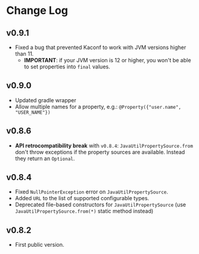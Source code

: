 # Change Log

## v0.9.1
* Fixed a bug that prevented Kaconf to work with JVM versions higher than 11.
  * **IMPORTANT**: if your JVM version is 12 or higher, you won't be able to set properties into
    `final` values.

## v0.9.0
* Updated gradle wrapper
* Allow multiple names for a property, e.g.: `@Property({"user.name", "USER_NAME"})`

## v0.8.6 
* **API retrocompatibility break** with `v0.8.4`: `JavaUtilPropertySource.from` don't throw
  exceptions if the property sources are available. Instead they return an `Optional`.

## v0.8.4
* Fixed `NullPointerException` error on `JavaUtilPropertySource`.
* Added `URL` to the list of supported configurable types.
* Deprecated file-based constructors for `JavaUtilPropertySource` (use
  `JavaUtilPropertySource.from(*)` static method instead)

## v0.8.2
* First public version.